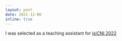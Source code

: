 ```yaml
---
layout: post
date: 2021-12-06
inline: true
---
```


I was selected as a teaching assistant for <a href='https://imbizo.africa/'>isiCNI 2022</a>
